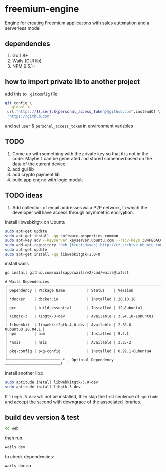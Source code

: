 # freemium-engine
Engine for creating Freemium applications with sales automation and a serverless model

## dependencies

1. Go 1.8+
2. Wails (GUI lib)
3. NPM 9.5.1+

## how to import private lib to another project

add this to `.gitconfig` file:

```bash
git config \
 --global \
 url."https://${user}:${personal_access_token}@github.com".insteadOf \
 "https://github.com"
```

and set `user` & `personal_access_token` in environment variables

## TODO

1. Come up with something with the private key so that it is not in the code. Maybe it can be generated and stored somehow based on the data of the current device.
2. add gui lib
3. add crypto payment lib
4. build app engine with logic module

## TODO ideas

1. Add collection of email addresses via a P2P network, to which the developer will have access through asymmetric encryption.

Install libwebkitgtk on Ubuntu

```bash
sudo apt-get update
sudo apt-get install -qq software-properties-common
sudo apt-key adv --keyserver keyserver.ubuntu.com --recv-keys 3B4FE6ACC0B21F32
sudo add-apt-repository 'deb [trusted=yes] http://cz.archive.ubuntu.com/ubuntu bionic main universe'
sudo apt-get update
sudo apt-get install -qq libwebkitgtk-1.0-0
```

install wails

```bash
go install github.com/wailsapp/wails/v2/cmd/wails@latest
```

```
# Wails Dependencies
┌──────────────────────────────────────────────────────────────────────────┐
| Dependency | Package Name          | Status    | Version                 |
| *docker    | docker.io             | Installed | 20.10.18                |
| gcc        | build-essential       | Installed | 12.8ubuntu1             |
| libgtk-3   | libgtk-3-dev          | Available | 3.24.18-1ubuntu1        |
| libwebkit  | libwebkit2gtk-4.0-dev | Available | 2.38.6-0ubuntu0.20.04.1 |
| npm        | npm                   | Installed | 9.5.1                   |
| *nsis      | nsis                  | Available | 3.05-2                  |
| pkg-config | pkg-config            | Installed | 0.29.1-0ubuntu4         |
└──────────────────────── * - Optional Dependency ─────────────────────────┘
```

install another libs:

```bash
sudo aptitude install libwebkitgtk-3.0-dev
sudo aptitude install libgtk-3-dev
```

If `libgtk-3-dev` will not be installed, then skip the first sentence of `aptitude` and accept the second with downgrade of the associated libraries.

## build dev version & test

```bash
cd web
```

then run

```bash
wails dev
```

to check dependencies:

```bash
wails doctor
```
